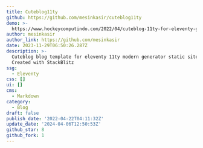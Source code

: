 ```yaml
---
title: Cuteblog11ty
github: https://github.com/mesinkasir/cuteblog11ty
demo: >-
  https://www.hockeycomputindo.com/2022/04/cuteblog-11ty-for-eleventy-generator.html
author: mesinkasir
author_link: https://github.com/mesinkasir
date: 2023-11-29T06:50:26.287Z
description: >-
  Cuteblog blog template for eleventy 11ty modern generator static site -
  Created with StackBlitz ️
ssg:
  - Eleventy
css: []
ui: []
cms:
  - Markdown
category:
  - Blog
draft: false
publish_date: '2022-04-22T04:11:32Z'
update_date: '2024-04-06T12:50:53Z'
github_star: 8
github_fork: 1
---
```

